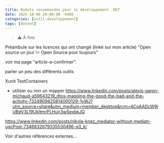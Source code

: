 ```yaml
---
title: NuGets recommandés pour le développement .NET
date: 2025-10-06 20:00:00 -0400
categories: [outil-developpement]
tags: [dotnet]
---
```


> ⚠️ À finir

Préambule sur les licences qui ont changé (linké sur mon article) "Open source un jour != Open Source pour toujours"

voir ma page "article-a-confirmer".

parler un peu des différents outils

Xunit
TestContainers

- utiliser ou non un mapper <https://www.linkedin.com/posts/alexis-garon-michaud-a59643219_dtos-mapping-the-good-the-bad-and-the-activity-7324909420814000129-1yWJ?utm_source=share&utm_medium=member_desktop&rcm=ACoAADcW9iUBeV3L19UkltmrPLHuir3wSexbkJQ>

https://www.linkedin.com/posts/nikola-knez_mediator-without-mediatr-ugcPost-7346832679335530496-q3_k/

Voir d'autres références externes...

